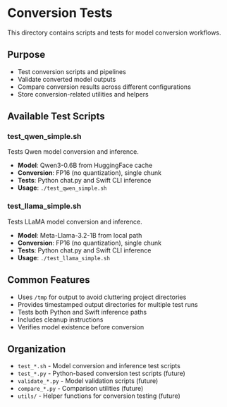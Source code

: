 # Conversion Tests

This directory contains scripts and tests for model conversion workflows.

## Purpose
- Test conversion scripts and pipelines
- Validate converted model outputs
- Compare conversion results across different configurations
- Store conversion-related utilities and helpers

## Available Test Scripts

### test_qwen_simple.sh
Tests Qwen model conversion and inference.
- **Model**: Qwen3-0.6B from HuggingFace cache
- **Conversion**: FP16 (no quantization), single chunk
- **Tests**: Python chat.py and Swift CLI inference
- **Usage**: `./test_qwen_simple.sh`

### test_llama_simple.sh
Tests LLaMA model conversion and inference.
- **Model**: Meta-Llama-3.2-1B from local path
- **Conversion**: FP16 (no quantization), single chunk
- **Tests**: Python chat.py and Swift CLI inference
- **Usage**: `./test_llama_simple.sh`

## Common Features
- Uses `/tmp` for output to avoid cluttering project directories
- Provides timestamped output directories for multiple test runs
- Tests both Python and Swift inference paths
- Includes cleanup instructions
- Verifies model existence before conversion

## Organization
- `test_*.sh` - Model conversion and inference test scripts
- `test_*.py` - Python-based conversion test scripts (future)
- `validate_*.py` - Model validation scripts (future)
- `compare_*.py` - Comparison utilities (future)
- `utils/` - Helper functions for conversion testing (future)